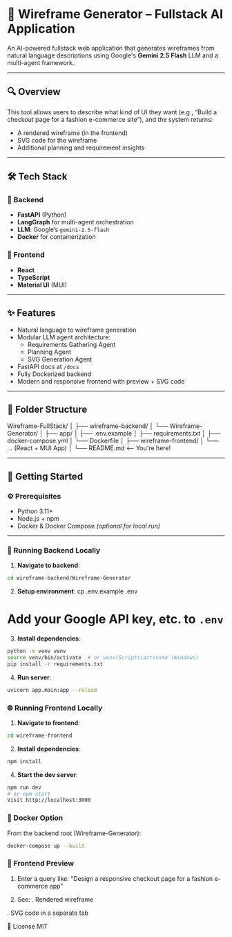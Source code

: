 # 🧠 Wireframe Generator – Fullstack AI Application

An AI-powered fullstack web application that generates wireframes from natural language descriptions using Google's **Gemini 2.5 Flash** LLM and a multi-agent framework.

---

## 🔍 Overview

This tool allows users to describe what kind of UI they want (e.g., “Build a checkout page for a fashion e-commerce site”), and the system returns:
- A rendered wireframe (in the frontend)
- SVG code for the wireframe
- Additional planning and requirement insights

---

## 🛠 Tech Stack

### 🔗 Backend
- **FastAPI** (Python)
- **LangGraph** for multi-agent orchestration
- **LLM**: Google’s `gemini-2.5-flash`
- **Docker** for containerization

### 🎨 Frontend
- **React**
- **TypeScript**
- **Material UI** (MUI)

---

## ✨ Features

- Natural language to wireframe generation
- Modular LLM agent architecture:
  - Requirements Gathering Agent
  - Planning Agent
  - SVG Generation Agent
- FastAPI docs at `/docs`
- Fully Dockerized backend
- Modern and responsive frontend with preview + SVG code

---

## 🧩 Folder Structure

Wireframe-FullStack/
│
├── wireframe-backend/
│ └── Wireframe-Generator/
│ ├── app/
│ ├── .env.example
│ ├── requirements.txt
│ ├── docker-compose.yml
│ └── Dockerfile
│
├── wireframe-frontend/
│ └── ... (React + MUI App)
│
└── README.md <-- You're here!



---

## 🚀 Getting Started

### ⚙️ Prerequisites

- Python 3.11+
- Node.js + npm
- Docker & Docker Compose *(optional for local run)*

---

### 🧪 Running Backend Locally

1. **Navigate to backend**:
```bash
cd wireframe-backend/Wireframe-Generator
```

2. **Setup environment**: 
cp .env.example .env
# Add your Google API key, etc. to `.env`

3. **Install dependencies**:

``` bash 
python -m venv venv
source venv/bin/activate  # or venv\Scripts\activate (Windows)
pip install -r requirements.txt

```

4. **Run server**:
``` bash 
uvicorn app.main:app --reload
```


### 🌐 Running Frontend Locally
1. **Navigate to frontend**:

``` bash
cd wireframe-frontend
 ```

2. **Install dependencies**:
```bash
npm install 
```

4. **Start the dev server**:
``` bash
npm run dev
# or npm start
Visit http://localhost:3000
```


### 🐳 Docker Option
From the backend root (Wireframe-Generator):

``` bash
docker-compose up --build
```

### 🎨 Frontend Preview
1. Enter a query like:
"Design a responsive checkout page for a fashion e-commerce app"

2. See:
. Rendered wireframe

. SVG code in a separate tab

📄 License
MIT

